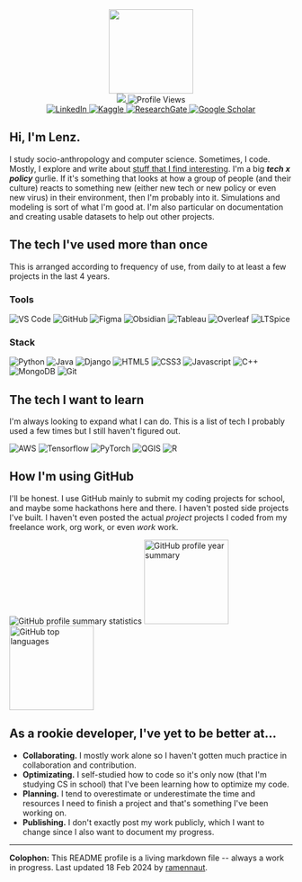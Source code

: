 <!-- Header GIF -->
<div id="header" align="center">
  <img src="https://res.cloudinary.com/practicaldev/image/fetch/s--jbblUf9N--/c_limit%2Cf_auto%2Cfl_progressive%2Cq_66%2Cw_880/https://dev-to-uploads.s3.amazonaws.com/uploads/articles/twxlvixc93j8vmm4zp53.gif" width="150"/>
</div>

<!-- Profile views -->
<div id="views" align="center">
    <a href="https://www.lenz.wiki/">
        <img src="https://img.shields.io/badge/digital_garden-lenz.wiki-informational?style=for-the-badge&color=9999FF&logoColor=white">
    </a>
    <img src="https://komarev.com/ghpvc/?username=ramennaut&label=views_counter&style=for-the-badge&color=FF69B4" alt="Profile Views"/>
</div>

<!-- Socials -->
<div id="socials" align="center">
    <a href="https://www.linkedin.com/in/lenzdagohoy/">
        <img src="https://img.shields.io/badge/LinkedIn-0077B5?style=for-the-badge&logo=linkedin&logoColor=white" alt="LinkedIn"/>
    </a>
    <a href="https://www.kaggle.com/thespacefreak">
        <img src="https://img.shields.io/badge/Kaggle-20BEFF?style=for-the-badge&logo=Kaggle&logoColor=white" alt="Kaggle"/>
    </a>
    <a href="https://www.researchgate.net/profile/Jan-Llenzl-Dagohoy">
        <img src="https://img.shields.io/badge/Research_Gate-00CCBB.svg?&style=for-the-badge&logo=ResearchGate&logoColor=white" alt="ResearchGate"/>
    </a>
    <a href="https://scholar.google.com/citations?user=ni9r0QgAAAAJ&hl=en">
        <img src="https://img.shields.io/badge/Google_Scholar-4285F4?style=for-the-badge&logo=google-scholar&logoColor=white" alt="Google Scholar"/>
    </a>
</div>

<!-- About -->
## Hi, I'm Lenz.
I study socio-anthropology and computer science. Sometimes, I code. Mostly, I explore and write about [stuff that I find interesting](https://www.lenz.wiki/now/). I'm a big **_tech x policy_** gurlie. If it's something that looks at how a group of people (and their culture) reacts to something new (either new tech or new policy or even new virus) in their environment, then I'm probably into it. Simulations and modeling is sort of what I'm good at. I'm also particular on documentation and creating usable datasets to help out other projects.

<!-- Tech -->
## The tech I've used more than once
This is arranged according to frequency of use, from daily to at least a few projects in the last 4 years.

### Tools
<div id="tools">
    <img src="https://img.shields.io/badge/VSCode-0078D4?style=for-the-badge&logo=visual%20studio%20code&logoColor=white" alt="VS Code">
    <img src="https://img.shields.io/badge/GitHub-100000?style=for-the-badge&logo=github&logoColor=white" alt="GitHub">
    <img src="https://img.shields.io/badge/Figma-F24E1E?style=for-the-badge&logo=figma&logoColor=white" alt="Figma">
    <img src="https://img.shields.io/badge/Obsidian-483699?style=for-the-badge&logo=Obsidian&logoColor=white" alt="Obsidian">
    <img src="https://img.shields.io/badge/Tableau-E97627?style=for-the-badge&logo=Tableau&logoColor=white" alt="Tableau">
    <img src="https://img.shields.io/badge/Overleaf-47A141?style=for-the-badge&logo=Overleaf&logoColor=white" alt="Overleaf">
    <img src="https://img.shields.io/badge/LTspice-900028?style=for-the-badge&logo=ltspice&logoColor=white" alt="LTSpice">
</div>

### Stack
<div id="stack">
    <img src="https://img.shields.io/badge/Python-FFD43B?style=for-the-badge&logo=python&logoColor=blue" alt="Python">
    <img src="https://img.shields.io/badge/Java-ED1D25?style=for-the-badge&logoColor=white" alt="Java">
    <img src="https://img.shields.io/badge/Django-092E20?style=for-the-badge&logo=django&logoColor=green" alt="Django">
    <img src="https://img.shields.io/badge/HTML5-E34F26?style=for-the-badge&logo=html5&logoColor=white" alt="HTML5">
    <img src="https://img.shields.io/badge/CSS3-1572B6?style=for-the-badge&logo=css3&logoColor=white" alt="CSS3">
    <img src="https://img.shields.io/badge/JavaScript-323330?style=for-the-badge&logo=javascript&logoColor=F7DF1E" alt="Javascript">
    <img src="https://img.shields.io/badge/C%2B%2B-00599C?style=for-the-badge&logo=c%2B%2B&logoColor=white" alt="C++">
    <img src="https://img.shields.io/badge/MongoDB-4EA94B?style=for-the-badge&logo=mongodb&logoColor=white" alt="MongoDB">
    <img src="https://img.shields.io/badge/GIT-E44C30?style=for-the-badge&logo=git&logoColor=white" alt="Git">
</div>

## The tech I want to learn
I'm always looking to expand what I can do. This is a list of tech I probably used a few times but I still haven't figured out.
<div id="study">
    <img src="https://img.shields.io/badge/Amazon_AWS-FF9900?style=for-the-badge&logo=amazonaws&logoColor=white" alt="AWS">
    <img src="https://img.shields.io/badge/TensorFlow-FF6F00?style=for-the-badge&logo=TensorFlow&logoColor=white" alt="Tensorflow">
    <img src="https://img.shields.io/badge/PyTorch-EE4C2C?style=for-the-badge&logo=pytorch&logoColor=white" alt="PyTorch">
    <img src="https://img.shields.io/badge/QGIS-589632?style=for-the-badge&logo=qgis&logoColor=white" alt="QGIS">
    <img src="https://img.shields.io/badge/R-276DC3?style=for-the-badge&logo=r&logoColor=white" alt="R">
</div>


<!-- GitHub Stats -->
## How I'm using GitHub
I'll be honest. I use GitHub mainly to submit my coding projects for school, and maybe some hackathons here and there. I haven't posted side projects I've built. I haven't even posted the actual *project* projects I coded from my freelance work, org work, or even *work* work.
<div id="stats">
    <img src="http://github-profile-summary-cards.vercel.app/api/cards/profile-details?username=ramennaut&theme=dracula" alt="GitHub profile summary statistics">
    <img src="http://github-profile-summary-cards.vercel.app/api/cards/stats?username=ramennaut&theme=dracula" alt="GitHub profile year summary" height="150px">
    <img src="https://github-readme-stats.vercel.app/api/top-langs/?username=ramennaut&layout=compact&theme=dracula" alt="GitHub top languages" height="150px">
</div>

## As a rookie developer, I've yet to be better at...
- **Collaborating.** I mostly work alone so I haven't gotten much practice in collaboration and contribution.
- **Optimizating.** I self-studied how to code so it's only now (that I'm studying CS in school) that I've been learning how to optimize my code.
- **Planning.** I tend to overestimate or underestimate the time and resources I need to finish a project and that's something I've been working on.
- **Publishing.** I don't exactly post my work publicly, which I want to change since I also want to document my progress.

---
**Colophon:** This README profile is a living markdown file -- always a work in progress. Last updated 18 Feb 2024 by <a href="https://github.com/ramennaut">ramennaut</a>.
